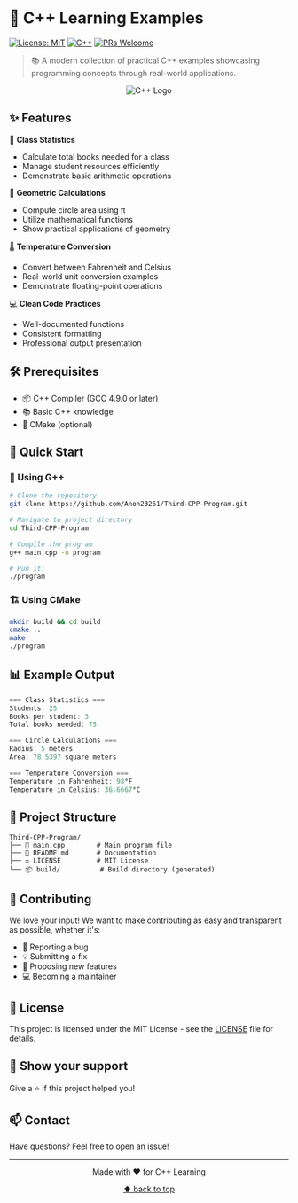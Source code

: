 # 🚀 C++ Learning Examples

[![License: MIT](https://img.shields.io/badge/License-MIT-yellow.svg)](https://opensource.org/licenses/MIT)
[![C++](https://img.shields.io/badge/C++-Solutions-blue.svg?style=flat&logo=c%2B%2B)](https://isocpp.org/)
[![PRs Welcome](https://img.shields.io/badge/PRs-welcome-brightgreen.svg?style=flat)](http://makeapullrequest.com)

> 📚 A modern collection of practical C++ examples showcasing programming concepts through real-world applications.

<div align="center">

![C++ Logo](https://raw.githubusercontent.com/isocpp/logos/master/cpp_logo.png)

</div>

## ✨ Features

🧮 **Class Statistics**
- Calculate total books needed for a class
- Manage student resources efficiently
- Demonstrate basic arithmetic operations

📐 **Geometric Calculations**
- Compute circle area using π
- Utilize mathematical functions
- Show practical applications of geometry

🌡️ **Temperature Conversion**
- Convert between Fahrenheit and Celsius
- Real-world unit conversion examples
- Demonstrate floating-point operations

💻 **Clean Code Practices**
- Well-documented functions
- Consistent formatting
- Professional output presentation

## 🛠️ Prerequisites

- 📦 C++ Compiler (GCC 4.9.0 or later)
- 📚 Basic C++ knowledge
- 🔧 CMake (optional)

## 🚀 Quick Start

### 🔨 Using G++

```bash
# Clone the repository
git clone https://github.com/Anon23261/Third-CPP-Program.git

# Navigate to project directory
cd Third-CPP-Program

# Compile the program
g++ main.cpp -o program

# Run it!
./program
```

### 🏗️ Using CMake

```bash
mkdir build && cd build
cmake ..
make
./program
```

## 📊 Example Output

```cpp
=== Class Statistics ===
Students: 25
Books per student: 3
Total books needed: 75

=== Circle Calculations ===
Radius: 5 meters
Area: 78.5397 square meters

=== Temperature Conversion ===
Temperature in Fahrenheit: 98°F
Temperature in Celsius: 36.6667°C
```

## 📁 Project Structure

```
Third-CPP-Program/
├── 📄 main.cpp        # Main program file
├── 📝 README.md       # Documentation
├── ⚖️ LICENSE         # MIT License
└── 📦 build/          # Build directory (generated)
```

## 🤝 Contributing

We love your input! We want to make contributing as easy and transparent as possible, whether it's:

- 🐛 Reporting a bug
- 💡 Submitting a fix
- 🎯 Proposing new features
- 💻 Becoming a maintainer

## 📜 License

This project is licensed under the MIT License - see the [LICENSE](LICENSE) file for details.

## 🌟 Show your support

Give a ⭐️ if this project helped you!

## 📫 Contact

Have questions? Feel free to open an issue!

---
<div align="center">
Made with ❤️ for C++ Learning

[⬆ back to top](#-c-learning-examples)
</div>
